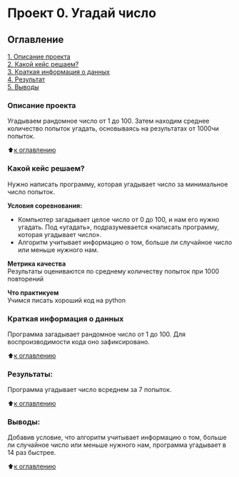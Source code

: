 # Проект 0. Угадай число

## Оглавление  
[1. Описание проекта](.README.md#Описание-проекта)  
[2. Какой кейс решаем?](.README.md#Какой-кейс-решаем)  
[3. Краткая информация о данных](.README.md#Краткая-информация-о-данных)  
[4. Результат](.README.md#Результат)    
[5. Выводы](.README.md#Выводы) 

### Описание проекта    
Угадываем рандомное число от 1 до 100. 
Затем находим среднее количество попыток угадать, основываясь на результатах от 1000чи попыток.

:arrow_up:[к оглавлению](_)


### Какой кейс решаем?    
Нужно написать программу, которая угадывает число за минимальное число попыток.

**Условия соревнования:**  
- Компьютер загадывает целое число от 0 до 100, и нам его нужно угадать. Под «угадать», подразумевается «написать программу, которая угадывает число».
- Алгоритм учитывает информацию о том, больше ли случайное число или меньше нужного нам.

**Метрика качества**     
Результаты оцениваются по среднему количеству попыток при 1000 повторений

**Что практикуем**     
Учимся писать хороший код на python


### Краткая информация о данных
Программа загадывает рандомное число от 1 до 100. Для воспроизводимости кода оно зафиксировано.
  
:arrow_up:[к оглавлению](.README.md#Оглавление)


### Результаты:  
Программа угадывает число всреднем за 7 попыток.

:arrow_up:[к оглавлению](.README.md#Оглавление)


### Выводы:  
Добавив условие, что алгоритм учитывает информацию о том, больше ли случайное число или меньше нужного нам, программа угадывает в 14 раз быстрее.

:arrow_up:[к оглавлению](.README.md#Оглавление)


